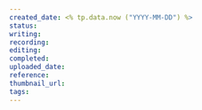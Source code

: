 ```yaml
---
created_date: <% tp.data.now ("YYYY-MM-DD") %>
status: 
writing: 
recording: 
editing: 
completed: 
uploaded_date: 
reference: 
thumbnail_url: 
tags:
---
```

